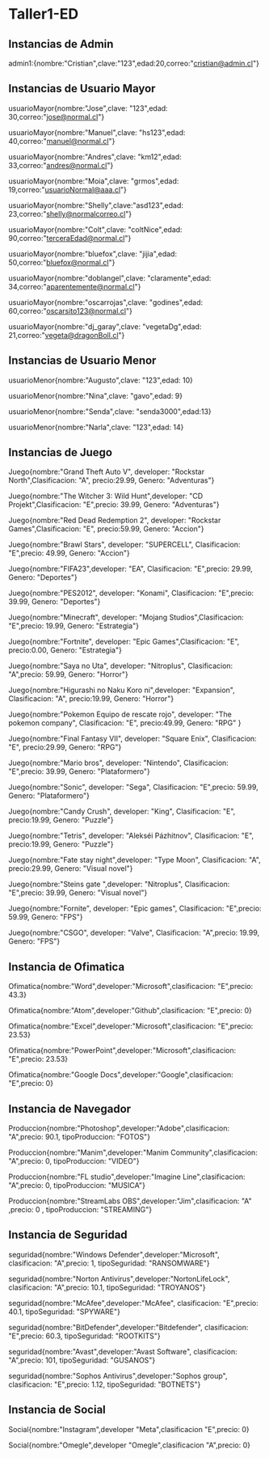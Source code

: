 # Taller1-ED

## Instancias de Admin

admin1:{nombre:"Cristian",clave:"123",edad:20,correo:"cristian@admin.cl"}

## Instancias de Usuario Mayor

usuarioMayor{nombre:"Jose",clave: "123",edad: 30,correo:"jose@normal.cl"}

usuarioMayor{nombre:"Manuel",clave: "hs123",edad: 40,correo:"manuel@normal.cl"}

usuarioMayor{nombre:"Andres",clave: "km12",edad: 33,correo:"andres@normal.cl"}

usuarioMayor{nombre:"Moia",clave: "grmos",edad: 19,correo:"usuarioNormal@aaa.cl"}

usuarioMayor{nombre:"Shelly",clave:"asd123",edad: 23,correo:"shelly@normalcorreo.cl"}

usuarioMayor{nombre:"Colt",clave: "coltNice",edad: 90,correo:"terceraEdad@normal.cl"}

usuarioMayor{nombre:"bluefox",clave: "jijia",edad: 50,correo:"bluefox@normal.cl"}

usuarioMayor{nombre:"doblangel",clave: "claramente",edad: 34,correo:"aparentemente@normal.cl"}

usuarioMayor{nombre:"oscarrojas",clave: "godines",edad: 60,correo:"oscarsito123@normal.cl"}

usuarioMayor{nombre:"dj_garay",clave: "vegetaDg",edad: 21,correo:"vegeta@dragonBoll.cl"}

## Instancias de Usuario Menor

usuarioMenor{nombre:"Augusto",clave: "123",edad: 10}

usuarioMenor{nombre:"Nina",clave: "gavo",edad: 9}

usuarioMenor{nombre:"Senda",clave: "senda3000",edad:13}

usuarioMenor{nombre:"Narla",clave: "123",edad: 14}   

## Instancias de Juego

Juego{nombre:"Grand Theft Auto V", developer: "Rockstar North",Clasificacion: "A", precio:29.99, Genero: "Adventuras"}

Juego{nombre:"The Witcher 3: Wild Hunt",developer:  "CD Projekt",Clasificacion: "E",precio: 39.99, Genero: "Adventuras"}

Juego{nombre:"Red Dead Redemption 2", developer: "Rockstar Games",Clasificacion: "E", precio:59.99, Genero: "Accion"}

Juego{nombre:"Brawl Stars", developer: "SUPERCELL", Clasificacion: "E",precio: 49.99, Genero: "Accion"}

Juego{nombre:"FIFA23",developer:  "EA", Clasificacion: "E",precio: 29.99, Genero: "Deportes"}

Juego{nombre:"PES2012", developer: "Konami", Clasificacion: "E",precio: 39.99, Genero: "Deportes"}

Juego{nombre:"Minecraft", developer: "Mojang Studios",Clasificacion: "E",precio: 19.99, Genero: "Estrategia"}

Juego{nombre:"Fortnite", developer: "Epic Games",Clasificacion: "E", precio:0.00, Genero: "Estrategia"}

Juego{nombre:"Saya no Uta", developer: "Nitroplus", Clasificacion: "A",precio: 59.99, Genero: "Horror"}

Juego{nombre:"Higurashi no Naku Koro ni",developer:  "Expansion", Clasificacion: "A", precio:19.99, Genero: "Horror"}

Juego{nombre:"Pokemon Equipo de rescate rojo", developer: "The pokemon company", Clasificacion: "E", precio:49.99, Genero: "RPG" }

Juego{nombre:"Final Fantasy VII", developer: "Square Enix", Clasificacion: "E", precio:29.99, Genero: "RPG"}

Juego{nombre:"Mario bros", developer: "Nintendo", Clasificacion: "E",precio: 39.99, Genero: "Plataformero"}

Juego{nombre:"Sonic", developer: "Sega", Clasificacion: "E",precio: 59.99, Genero: "Plataformero"}

Juego{nombre:"Candy Crush", developer: "King", Clasificacion: "E", precio:19.99, Genero: "Puzzle"}

Juego{nombre:"Tetris", developer: "Alekséi Pázhitnov", Clasificacion: "E", precio:19.99, Genero: "Puzzle"}

Juego{nombre:"Fate stay night",developer:  "Type Moon", Clasificacion: "A", precio:29.99, Genero: "Visual novel"}

Juego{nombre:"Steins gate ",developer:  "Nitroplus", Clasificacion: "E",precio: 39.99, Genero: "Visual novel"}

Juego{nombre:"Fornite", developer: "Epic games", Clasificacion: "E",precio: 59.99, Genero: "FPS"}

Juego{nombre:"CSGO", developer: "Valve", Clasificacion: "A",precio: 19.99, Genero: "FPS"}

## Instancia de Ofimatica

Ofimatica{nombre:"Word",developer:"Microsoft",clasificacion: "E",precio: 43.3}

Ofimatica{nombre:"Atom",developer:"Github",clasificacion: "E",precio: 0}

Ofimatica{nombre:"Excel",developer:"Microsoft",clasificacion: "E",precio: 23.53}

Ofimatica{nombre:"PowerPoint",developer:"Microsoft",clasificacion: "E",precio: 23.53}

Ofimatica{nombre:"Google Docs",developer:"Google",clasificacion: "E",precio: 0}

## Instancia de Navegador

Produccion{nombre:"Photoshop",developer:"Adobe",clasificacion: "A",precio: 90.1, tipoProduccion: "FOTOS"}

Produccion{nombre:"Manim",developer:"Manim Community",clasificacion: "A",precio: 0, tipoProduccion: "VIDEO"}

Produccion{nombre:"FL studio",developer:"Imagine Line",clasificacion: "A",precio: 0, tipoProduccion: "MUSICA"}

Produccion{nombre:"StreamLabs OBS",developer:"Jim",clasificacion: "A" ,precio: 0 , tipoProduccion: "STREAMING"}

## Instancia de Seguridad

seguridad{nombre:"Windows Defender",developer:"Microsoft", clasificacion: "A",precio: 1, tipoSeguridad: "RANSOMWARE"}

seguridad{nombre:"Norton Antivirus",developer:"NortonLifeLock", clasificacion: "A",precio: 10.1, tipoSeguridad: "TROYANOS"}

seguridad{nombre:"McAfee",developer:"McAfee", clasificacion: "E",precio: 40.1, tipoSeguridad: "SPYWARE"}

seguridad{nombre:"BitDefender",developer:"Bitdefender", clasificacion: "E",precio: 60.3, tipoSeguridad: "ROOTKITS"}


seguridad{nombre:"Avast",developer:"Avast Software", clasificacion: "A",precio: 101, tipoSeguridad: "GUSANOS"}


seguridad{nombre:"Sophos Antivirus",developer:"Sophos group", clasificacion: "E",precio: 1.12, tipoSeguridad: "BOTNETS"}


## Instancia de Social
Social{nombre:"Instagram",developer "Meta",clasificacion "E",precio: 0}

Social{nombre:"Omegle",developer "Omegle",clasificacion "A",precio: 0}


